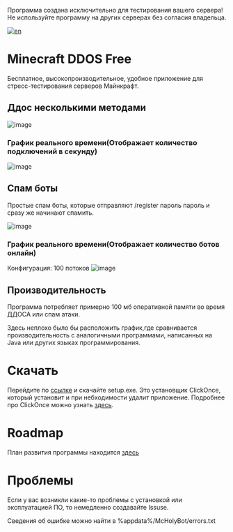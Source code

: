 Программа создана исключительно для тестирования вашего сервера! Не используйте программу на других серверах без согласия владельца.


[![en](https://img.shields.io/badge/lang-en-red.svg)](https://github.com/Titlehhhh/Minecraft-DDOS-Free/blob/master/README.en.md)

# Minecraft DDOS Free

Бесплатное, высокопроизводительное, удобное приложение для стресс-тестирования серверов Майнкрафт.


## Ддос несколькими методами
![image](https://user-images.githubusercontent.com/93156853/216658594-945b9351-86ee-4245-b903-fcdb97180e3d.png)

### График реального времени(Отображает количество подключений в секунду)
![image](https://user-images.githubusercontent.com/93156853/216661121-97959e39-4c38-4c4f-8310-847481b84656.png)

## Спам боты
Простые спам боты, которые отправляют /register пароль пароль и сразу же начинают спамить.

![image](https://user-images.githubusercontent.com/93156853/224671459-5d3cd290-16b0-4d63-be7b-5db160b18f4b.png)

### График реального времени(Отображает количество ботов онлайн)
Конфигурация: 100 потоков
![image](https://user-images.githubusercontent.com/93156853/224680452-969db31f-a59b-46f5-a7a4-d1d9c546485d.png)



## Производительность

Программа потребляет примерно 100 мб оперативной памяти во время ДДОСА или спам атаки. 

Здесь неплохо было бы расположить график,где сравнивается производительность с аналогичными программами, написанных на Java или других языках программирования.


# Скачать

Перейдите по [ссылке](https://github.com/Titlehhhh/Minecraft-DDOS-Free/releases/tag/Main) и скачайте setup.exe. Это установщик ClickOnce, который установит и при небходимости удалит приложение. Подробнее про ClickOnce можно узнать [здесь](https://learn.microsoft.com/ru-ru/visualstudio/deployment/clickonce-security-and-deployment?view=vs-2022).


# Roadmap

План развития программы находится [здесь](Roadmap.md)

# Проблемы

Если у вас возникли какие-то проблемы с установкой или эксплуатацией ПО, то немедленно создавайте Issuse.

Сведения об ошибке можно найти в %appdata%/McHolyBot/errors.txt
